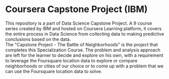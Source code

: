 # Coursera Capstone Project (IBM)
This repository is a part of Data Science Capstone Project. A 9 course series created by IBM and hosted on Coursera Learning platform, it covers the entire process in Data Science from collecting data to making predictive conclusions based on the data.<br>
The "Capstone Project - The Battle of Neighborhoods" is the project that completes this Specialization Course. The problem and analysis approach are left for the learner to decide and explore on his own, with a requirement to leverage the Foursquare location data to explore or compare neighborhoods or cities of our choice or to come up with a problem that we can use the Foursquare location data to solve.
